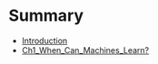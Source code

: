 # Summary

* [Introduction](README.md)
* [Ch1_When_Can_Machines_Learn?](ch1/1.0_when_can_machines_learn.md)

